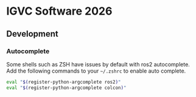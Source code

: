 # IGVC Software 2026

## Development

### Autocomplete

Some shells such as ZSH have issues by default with ros2 autocomplete. Add the following commands to your `~/.zshrc` to enable auto complete.
```bash
eval "$(register-python-argcomplete ros2)"
eval "$(register-python-argcomplete colcon)"
```
